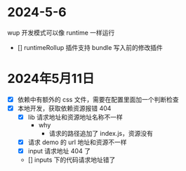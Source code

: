 # 2024-5-6

wup 开发模式可以像 runtime 一样运行

- [] runtimeRollup 插件支持 bundle 写入前的修改插件

# 2024年5月11日

- [x] 依赖中有额外的 css 文件，需要在配置里面加一个判断检查
- [x] 本地开发，获取依赖资源报错 404
    - [x] lib 请求地址和资源地址名称不一样
        - why
            - 请求的路径追加了 index.js，资源没有
    - [x] 请求 demo 的 url 地址和资源不一样 
    - [x] input 请求地址 404 了
    - [] inputs 下的代码请求地址错了